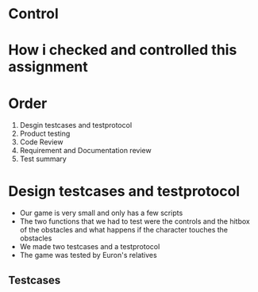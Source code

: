 # Control

# How i checked and controlled this assignment

# Order

1. Desgin testcases and testprotocol
2. Product testing
3. Code Review
4. Requirement and Documentation review
5. Test summary

# Design testcases and testprotocol

- Our game is very small and only has a few scripts
- The two functions that we had to test were the controls and the hitbox of the obstacles and what happens if the character touches the obstacles
- We made two testcases and a testprotocol
- The game was tested by Euron's relatives

## Testcases



